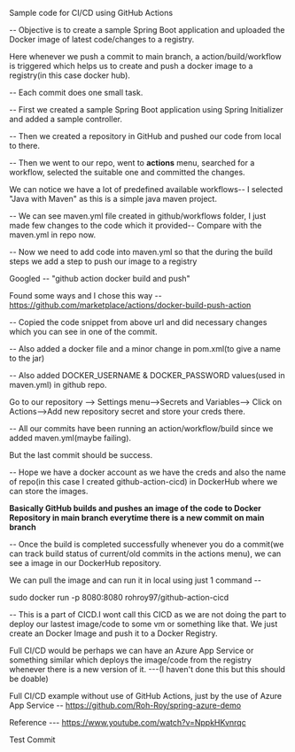 Sample code for CI/CD using GitHub Actions

-- Objective is to create a sample Spring Boot application and uploaded the Docker image of latest code/changes to a registry.

Here whenever we push a commit to main branch, a action/build/workflow is triggered which helps us to create and push a docker image to a registry(in this case docker hub).

-- Each commit does one small task.

-- First we created a sample Spring Boot application using Spring Initializer and added a sample controller.

-- Then we created a repository in GitHub and pushed our code from local to there.

-- Then we went to our repo, went to **actions** menu, searched for a workflow, selected the suitable one and committed the changes.

We can notice we have a lot of predefined available workflows-- I selected "Java with Maven" as this is a simple java maven project.

-- We can see maven.yml file created in github/workflows folder, I just made few changes to the code which it provided-- Compare with the maven.yml in repo now.

-- Now we need to add code into maven.yml so that the during the build steps we add a step to push our image to a registry

Googled --  "github action docker build and push"

Found some ways and I chose this way -- https://github.com/marketplace/actions/docker-build-push-action

-- Copied the code snippet from above url and did necessary changes which you can see in one of the commit.

-- Also added a docker file and a minor change in pom.xml(to give a name to the jar)

-- Also added DOCKER_USERNAME & DOCKER_PASSWORD values(used in maven.yml) in github repo.

Go to our repository --> Settings menu-->Secrets and Variables--> Click on Actions-->Add new repository secret and store your creds there.


-- All our commits have been running an action/workflow/build since we added maven.yml(maybe failing).

But the last commit should be success.

-- Hope we have a docker account as we have the creds and also the name of repo(in this case I created github-action-cicd) in DockerHub where we can store the images.

**Basically GitHub builds and pushes an image of the code to Docker Repository in main branch everytime there is a new commit on main branch**


-- Once the build is completed successfully whenever you do a commit(we can track build status of current/old commits in the actions menu), we can see a image in our DockerHub repository.

We can pull the image and can run it in local using just 1 command -- 

sudo docker run -p 8080:8080 rohroy97/github-action-cicd


-- This is a part of CICD.I wont call this CICD as we are not doing the part to deploy our lastest image/code to some vm or something like that. We just create an Docker Image and push it to a Docker Registry.

Full CI/CD would be perhaps we can have an Azure App Service or something similar which deploys the image/code from the registry whenever there is a new version of it. ---(I haven't done this but this should be doable)

Full CI/CD example without use of GitHub Actions, just by the use of Azure App Service -- https://github.com/Roh-Roy/spring-azure-demo


Reference --- https://www.youtube.com/watch?v=NppkHKvnrqc

Test Commit
